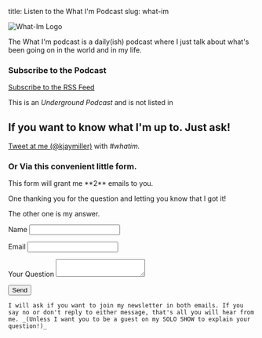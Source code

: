 title: Listen to the What I'm Podcast
slug: what-im

<div class="row">
<img alt="What-Im Logo" src="https://s3-us-west-2.amazonaws.com/kjaymiller/images/whatimpodcast.JPG">
<p class="col-md-5">
The What I'm podcast is a daily(ish) podcast where I just talk about what's been going on in the world and in my life.
</p>
</div>

### Subscribe to the Podcast
[<i class='uil uil-rss'></i>Subscribe to the RSS Feed](https://feeds.transistor.fm/what-i-m-podcast-with-jay-miller)

This is an *Underground Podcast* and is not listed in       

## If you want to know what I'm up to. Just ask! 

[Tweet at me (@kjaymiller)](https://twitter.com/home?status=Hey%20%40kjaymiller!%20%3CYOUR%20QUESTION%20HERE%3E%20%23whatim) with *#whatim.*

<div class="jumbotron">
<h3> Or Via this convenient little form. </h3>
<p>
This form will grant me **2** emails to you. 
</p>
<p>
One thanking you for the question and letting you know that I got it!
</p>
<p>
The other one is my answer. 
</p>
	<form name="contact" netlify>
	  <p>
	      <label>Name <input type="text" name="name" /></label>
		</p>
		  <p>
		      <label>Email <input type="email" name="email" /></label>
			</p>
		<p>
			<label>Your Question</lave>
	<textarea name="question"></textarea>
	</p>
			  <p>
			      <button type="submit">Send</button>
				</p>
				</form>

	I will ask if you want to join my newsletter in both emails. If you say no or don't reply to either message, that's all you will hear from me. _(Unless I want you to be a guest on my SOLO SHOW to explain your question!)_

</div>
